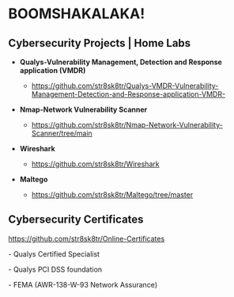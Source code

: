 <h1>BOOMSHAKALAKA!

<h2>Cybersecurity Projects | Home Labs</b></h2>

- <b>Qualys-Vulnerability Management, Detection and Response application (VMDR)</b>
  - https://github.com/str8sk8tr/Qualys-VMDR-Vulnerability-Management-Detection-and-Response-application-VMDR-

- <b>Nmap-Network Vulnerability Scanner</b>
  - https://github.com/str8sk8tr/Nmap-Network-Vulnerability-Scanner/tree/main

- <b>Wireshark</b>
  - https://github.com/str8sk8tr/Wireshark
- <b>Maltego</b>
  - https://github.com/str8sk8tr/Maltego/tree/master
      


<h2>Cybersecurity Certificates</h2>

https://github.com/str8sk8tr/Online-Certificates


   -<hb> Qualys Certified Specialist<hb>
  
   -<hb> Qualys PCI DSS foundation<hb>
  
   -<hb> FEMA (AWR-138-W-93 Network Assurance)<hb>
